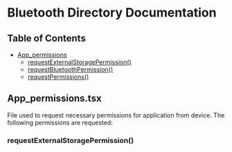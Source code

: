 # Bluetooth Directory Documentation

## Table of Contents
- [App_permissions](#App_permissions.tsx)
  - [requestExternalStoragePermission()](#initialize)
  - [requestBluetoothPermission()](#connecttodevice)
  - [requestPermissions()](#disconnect)


## App_permissions.tsx
File used to request necessary permissions for application from device. The following permissions are requested:

### requestExternalStoragePermission()

